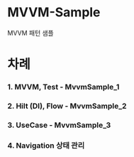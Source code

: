 # MVVM-Sample
MVVM 패턴 샘플

# 차례
### 1. MVVM, Test - MvvmSample_1
### 2. Hilt (DI), Flow - MvvmSample_2
### 3. UseCase - MvvmSample_3
### 4. Navigation 상태 관리
